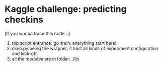 # Kaggle challenge: predicting checkins

[If you wanna trace this code...]
1. top script entrance: go_train, everything start here!
2. main.py being the wrapper, it host all kinds of experiment configuration and kick-off.
3. all the modules are in folder: ./lib


